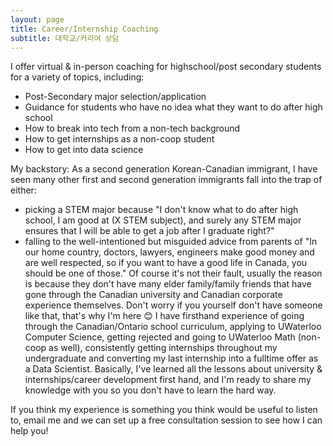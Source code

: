```yaml
---
layout: page
title: Career/Internship Coaching
subtitle: 대학교/커리어 상담
---
```

I offer virtual & in-person coaching for highschool/post secondary students for a variety of topics, including:
- Post-Secondary major selection/application
- Guidance for students who have no idea what they want to do after high school
- How to break into tech from a non-tech background
- How to get internships as a non-coop student
- How to get into data science

My backstory:
As a second generation Korean-Canadian immigrant, I have seen many other first and second generation immigrants fall into the trap of either:
- picking a STEM major because "I don't know what to do after high school, I am good at (X STEM subject), and surely any STEM major ensures that I will be able to get a job after I graduate right?"
- falling to the well-intentioned but misguided advice from parents of "In our home country, doctors, lawyers, engineers make good money and are well respected, so if you want to have a good life in Canada, you should be one of those."
Of course it's not their fault, usually the reason is because they don't have many elder family/family friends that have gone through the Canadian university and Canadian corporate experience themselves. Don't worry if you yourself don't have someone like that, that's why I'm here :blush:
I have firsthand experience of going through the Canadian/Ontario school curriculum, applying to UWaterloo Computer Science, getting rejected and going to UWaterloo Math (non-coop as well), consistently getting internships throughout my undergraduate and converting my last internship into a fulltime offer as a Data Scientist. Basically, I've learned all the lessons about university & internships/career development first hand, and I'm ready to share my knowledge with you so you don't have to learn the hard way.

If you think my experience is something you think would be useful to listen to, email me and we can set up a free consultation session to see how I can help you!